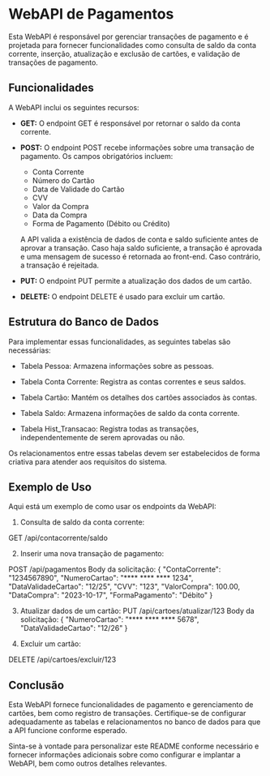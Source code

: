# WebAPI de Pagamentos

Esta WebAPI é responsável por gerenciar transações de pagamento e é projetada para fornecer funcionalidades como consulta de saldo da conta corrente, inserção, atualização e exclusão de cartões, e validação de transações de pagamento.

## Funcionalidades

A WebAPI inclui os seguintes recursos:

- **GET:** O endpoint GET é responsável por retornar o saldo da conta corrente.

- **POST:** O endpoint POST recebe informações sobre uma transação de pagamento. Os campos obrigatórios incluem:
  - Conta Corrente
  - Número do Cartão
  - Data de Validade do Cartão
  - CVV
  - Valor da Compra
  - Data da Compra
  - Forma de Pagamento (Débito ou Crédito)

  A API valida a existência de dados de conta e saldo suficiente antes de aprovar a transação. Caso haja saldo suficiente, a transação é aprovada e uma mensagem de sucesso é retornada ao front-end. Caso contrário, a transação é rejeitada.

- **PUT:** O endpoint PUT permite a atualização dos dados de um cartão.

- **DELETE:** O endpoint DELETE é usado para excluir um cartão.

## Estrutura do Banco de Dados

Para implementar essas funcionalidades, as seguintes tabelas são necessárias:

- Tabela Pessoa: Armazena informações sobre as pessoas.

- Tabela Conta Corrente: Registra as contas correntes e seus saldos.

- Tabela Cartão: Mantém os detalhes dos cartões associados às contas.

- Tabela Saldo: Armazena informações de saldo da conta corrente.

- Tabela Hist_Transacao: Registra todas as transações, independentemente de serem aprovadas ou não.

Os relacionamentos entre essas tabelas devem ser estabelecidos de forma criativa para atender aos requisitos do sistema.

## Exemplo de Uso

Aqui está um exemplo de como usar os endpoints da WebAPI:

1. Consulta de saldo da conta corrente:

GET /api/contacorrente/saldo

2. Inserir uma nova transação de pagamento:

POST /api/pagamentos
Body da solicitação:
{
"ContaCorrente": "1234567890",
"NumeroCartao": "**** **** **** 1234",
"DataValidadeCartao": "12/25",
"CVV": "123",
"ValorCompra": 100.00,
"DataCompra": "2023-10-17",
"FormaPagamento": "Débito"
}

3. Atualizar dados de um cartão:
PUT /api/cartoes/atualizar/123
Body da solicitação:
{
"NumeroCartao": "**** **** **** 5678",
"DataValidadeCartao": "12/26"
}

4. Excluir um cartão:

DELETE /api/cartoes/excluir/123

## Conclusão

Esta WebAPI fornece funcionalidades de pagamento e gerenciamento de cartões, bem como registro de transações. Certifique-se de configurar adequadamente as tabelas e relacionamentos no banco de dados para que a API funcione conforme esperado.

Sinta-se à vontade para personalizar este README conforme necessário e fornecer informações adicionais sobre como configurar e implantar a WebAPI, bem como outros detalhes relevantes.
